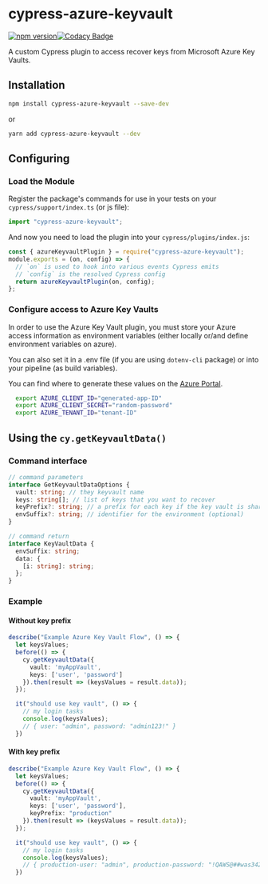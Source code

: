 # cypress-azure-keyvault

[![npm version](https://badge.fury.io/js/cypress-azure-keyvault.svg)](https://badge.fury.io/js/cypress-azure-keyvault)[![Codacy Badge](https://app.codacy.com/project/badge/Grade/80c98201d9d44cedbd999251c609a8f5)](https://www.codacy.com/gh/prma85/cypress-azure-keyvault/dashboard?utm_source=github.com&amp;utm_medium=referral&amp;utm_content=prma85/cypress-azure-keyvault&amp;utm_campaign=Badge_Grade)

A custom Cypress plugin to access recover keys from Microsoft Azure Key Vaults.

## Installation

```bash
npm install cypress-azure-keyvault --save-dev
```

or

```bash
yarn add cypress-azure-keyvault --dev
```

## Configuring

### Load the Module

Register the package's commands for use in your tests on your `cypress/support/index.ts` (or js file):

```ts
import "cypress-azure-keyvault";
```

And now you need to load the plugin into your `cypress/plugins/index.js`:

```js
const { azureKeyvaultPlugin } = require("cypress-azure-keyvault");
module.exports = (on, config) => {
  // `on` is used to hook into various events Cypress emits
  // `config` is the resolved Cypress config
  return azureKeyvaultPlugin(on, config);
};
```

### Configure access to Azure Key Vaults

In order to use the Azure Key Vault plugin, you must store your Azure access information as environment variables (either locally or/and define environment variables on azure).

You can also set it in a .env file (if you are using `dotenv-cli` package) or into your pipeline (as build variables).

You can find where to generate these values on the [Azure Portal](https://portal.azure.com/).

```bash
  export AZURE_CLIENT_ID="generated-app-ID"
  export AZURE_CLIENT_SECRET="random-password"
  export AZURE_TENANT_ID="tenant-ID"
```

## Using the `cy.getKeyvaultData()`

### Command interface

```ts
// command parameters
interface GetKeyvaultDataOptions {
  vault: string; // they keyvault name
  keys: string[]; // list of keys that you want to recover
  keyPrefix?: string; // a prefix for each key if the key vault is shared or if you prefix your keys by environment (optional)
  envSuffix?: string; // identifier for the environment (optional)
}

// command return
interface KeyVaultData {
  envSuffix: string;
  data: {
    [i: string]: string;
  };
}
```

### Example

#### Without key prefix

```ts
describe("Example Azure Key Vault Flow", () => {
  let keysValues;
  before(() => {
    cy.getKeyvaultData({
      vault: 'myAppVault',
      keys: ['user', 'password']
    }).then(result => (keysValues = result.data));
  });

  it("should use key vault", () => {
    // my login tasks
    console.log(keysValues);
    // { user: "admin", password: "admin123!" }
  })
```

#### With key prefix

```ts
describe("Example Azure Key Vault Flow", () => {
  let keysValues;
  before(() => {
    cy.getKeyvaultData({
      vault: 'myAppVault',
      keys: ['user', 'password'],
      keyPrefix: "production"
    }).then(result => (keysValues = result.data));
  });

  it("should use key vault", () => {
    // my login tasks
    console.log(keysValues);
    // { production-user: "admin", production-password: "!QAWS@##was342" }
  })
```
